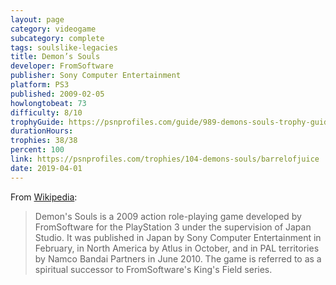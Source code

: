 ```yaml
---
layout: page
category: videogame
subcategory: complete
tags: soulslike-legacies
title: Demon’s Souls
developer: FromSoftware
publisher: Sony Computer Entertainment
platform: PS3
published: 2009-02-05
howlongtobeat: 73
difficulty: 8/10
trophyGuide: https://psnprofiles.com/guide/989-demons-souls-trophy-guide
durationHours:
trophies: 38/38
percent: 100
link: https://psnprofiles.com/trophies/104-demons-souls/barrelofjuice
date: 2019-04-01
---
```


From [Wikipedia](https://en.wikipedia.org/wiki/Demon%27s_Souls):

> Demon's Souls is a 2009 action role-playing game developed by FromSoftware for the PlayStation 3 under the supervision of Japan Studio. It was published in Japan by Sony Computer Entertainment in February, in North America by Atlus in October, and in PAL territories by Namco Bandai Partners in June 2010. The game is referred to as a spiritual successor to FromSoftware's King's Field series.
